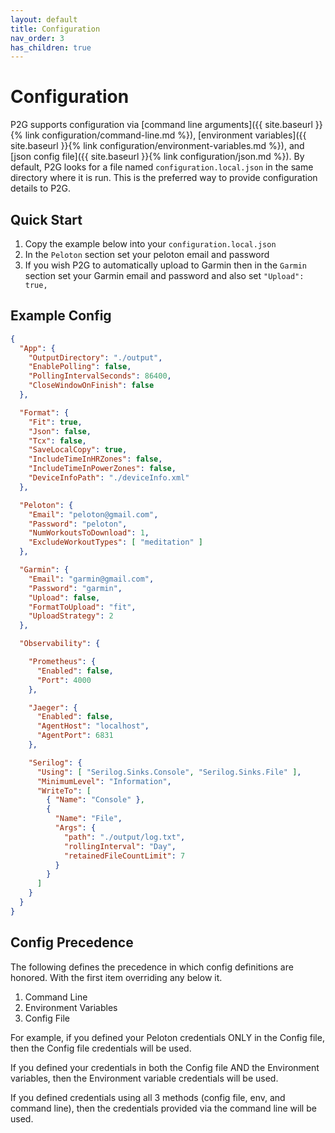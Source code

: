 ```yaml
---
layout: default
title: Configuration
nav_order: 3
has_children: true
---
```


# Configuration

P2G supports configuration via [command line arguments]({{ site.baseurl }}{% link configuration/command-line.md %}), [environment variables]({{ site.baseurl }}{% link configuration/environment-variables.md %}), and [json config file]({{ site.baseurl }}{% link configuration/json.md %}). By default, P2G looks for a file named `configuration.local.json` in the same directory where it is run.  This is the preferred way to provide configuration details to P2G.

## Quick Start

1. Copy the example below into your `configuration.local.json`
1. In the `Peloton` section set your peloton email and password
1. If you wish P2G to automatically upload to Garmin then in the `Garmin` section set your Garmin email and password and also set `"Upload": true,`

## Example Config

```json
{
  "App": {
    "OutputDirectory": "./output",
    "EnablePolling": false,
    "PollingIntervalSeconds": 86400,
    "CloseWindowOnFinish": false
  },

  "Format": {
    "Fit": true,
    "Json": false,
    "Tcx": false,
    "SaveLocalCopy": true,
    "IncludeTimeInHRZones": false,
    "IncludeTimeInPowerZones": false,
    "DeviceInfoPath": "./deviceInfo.xml"
  },

  "Peloton": {
    "Email": "peloton@gmail.com",
    "Password": "peloton",
    "NumWorkoutsToDownload": 1,
    "ExcludeWorkoutTypes": [ "meditation" ]
  },

  "Garmin": {
    "Email": "garmin@gmail.com",
    "Password": "garmin",
    "Upload": false,
    "FormatToUpload": "fit",
    "UploadStrategy": 2
  },

  "Observability": {

    "Prometheus": {
      "Enabled": false,
      "Port": 4000
    },

    "Jaeger": {
      "Enabled": false,
      "AgentHost": "localhost",
      "AgentPort": 6831
    },

    "Serilog": {
      "Using": [ "Serilog.Sinks.Console", "Serilog.Sinks.File" ],
      "MinimumLevel": "Information",
      "WriteTo": [
        { "Name": "Console" },
        {
          "Name": "File",
          "Args": {
            "path": "./output/log.txt",
            "rollingInterval": "Day",
            "retainedFileCountLimit": 7
          }
        }
      ]
    }
  }
}
```

## Config Precedence

The following defines the precedence in which config definitions are honored. With the first item overriding any below it.

1. Command Line
1. Environment Variables
1. Config File

For example, if you defined your Peloton credentials ONLY in the Config file, then the Config file credentials will be used.

If you defined your credentials in both the Config file AND the Environment variables, then the Environment variable credentials will be used.

If you defined credentials using all 3 methods (config file, env, and command line), then the credentials provided via the command line will be used.
